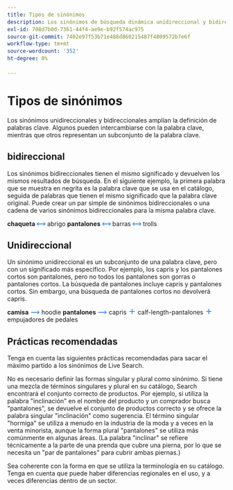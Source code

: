 ```yaml
---
title: Tipos de sinónimos
description: Los sinónimos de búsqueda dinámica unidireccional y bidireccional amplían la definición de palabras clave.
exl-id: 708d7b0d-7361-44f4-ae9e-b92f574ac975
source-git-commit: 7402e97f53b71e488d860215487f4809572b7e6f
workflow-type: tm+mt
source-wordcount: '352'
ht-degree: 0%

---
```


# Tipos de sinónimos

Los sinónimos unidireccionales y bidireccionales amplían la definición de palabras clave. Algunos pueden intercambiarse con la palabra clave, mientras que otros representan un subconjunto de la palabra clave.

## bidireccional

Los sinónimos bidireccionales tienen el mismo significado y devuelven los mismos resultados de búsqueda. En el siguiente ejemplo, la primera palabra que se muestra en negrita es la palabra clave que se usa en el catálogo, seguida de palabras que tienen el mismo significado que la palabra clave original. Puede crear un par simple de sinónimos bidireccionales o una cadena de varios sinónimos bidireccionales para la misma palabra clave.

**chaqueta** ![Selector bidireccional](assets/btn-two-way.png) abrigo
**pantalones** ![Selector bidireccional](assets/btn-two-way.png) barras ![Selector bidireccional](assets/btn-two-way.png) trolls

## Unidireccional

Un sinónimo unidireccional es un subconjunto de una palabra clave, pero con un significado más específico. Por ejemplo, los capris y los pantalones cortos son pantalones, pero no todos los pantalones son gorras o pantalones cortos. La búsqueda de pantalones incluye capris y pantalones cortos. Sin embargo, una búsqueda de pantalones cortos no devolverá capris.

**camisa** ![Selector unidireccional](assets/btn-one-way.png) hoodie
**pantalones** ![Selector unidireccional](assets/btn-one-way.png) capris ![Selector unidireccional múltiple](assets/btn-multiple-one-way.png) calf-length-pantalones ![Selector unidireccional múltiple](assets/btn-multiple-one-way.png) empujadores de pedales

## Prácticas recomendadas

Tenga en cuenta las siguientes prácticas recomendadas para sacar el máximo partido a los sinónimos de Live Search.

No es necesario definir las formas singular y plural como sinónimo. Si tiene una mezcla de términos singulares y plural en su catálogo, Search encontrará el conjunto correcto de productos. Por ejemplo, si utiliza la palabra &quot;inclinación&quot; en el nombre del producto y un comprador busca &quot;pantalones&quot;, se devuelve el conjunto de productos correcto y se ofrece la palabra singular &quot;inclinación&quot; como sugerencia. El término singular &quot;hormiga&quot; se utiliza a menudo en la industria de la moda y a veces en la venta minorista, aunque la forma plural &quot;pantalones&quot; se utiliza más comúnmente en algunas áreas. (La palabra &quot;inclinar&quot; se refiere técnicamente a la parte de una prenda que cubre una pierna, por lo que se necesita un &quot;par de pantalones&quot; para cubrir ambas piernas.)

Sea coherente con la forma en que se utiliza la terminología en su catálogo. Tenga en cuenta que puede haber diferencias regionales en el uso, y a veces diferencias dentro de un sector.
